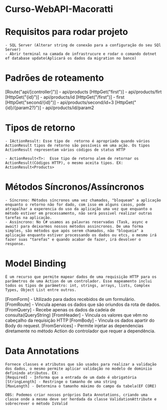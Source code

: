 # Curso-WebAPI-Macoratti

# Requisitos para rodar projeto
    - SQL Server (Alterar string de conexão para a configuração do seu SQl Server)
    - Abrir terminal na camada de infrastrucure e rodar o comando dotnet ef database update(Aplicará os dados da migration no banco)

# Padrões de roteamento
   [Route("api/[controller]")] - api/products
    [HttpGet("first")] - api/products/firt
    [HttpGet("{id}")] - api/products/id
    [HttpGet("/first")] - first
    [HttpGet("second/{id}")] - api/products/second/id=3
    [HttpGet("{id}/{param2?}")] - api/products/id/param2

# Tipos de retorno
    - IActionResult: Esse tipo de  retorno é apropriado quando vários ActionResult tipos de retorno são possíveis em uma ação. Os tipos ActionResult representam vários códigos de status HTTP
        
    - ActionResult<T>:  Esse tipo de retorno alem de retornar os ActionResult(Códigos HTTP), o mesmo aceita tipos. EX: ActionResult<Products>
 
 # Métodos Síncronos/Assíncronos
    - Síncrono: Métodos síncronos uma vez chamados, "bloqueam" a aplicação enquanto o retorno não for dado, com isso em alguns casos, pode atrapalhar a experencia do uso da aplicação uma vez que enquanto o método estiver em processamento, não será possivel realizar outras tarefas na aplicação.
    - Assíncrono: No C# usamos as palavras reservadas (Task, async e await) para deixarmos nossos métodos assincronos. De uma forma simples, são métodos que após serem chamados, não "bloqueia" a aplicação enquanto estiver processando os dados ou etcs, o mesmo irá fazer suas "tarefas" e quando acabar de fazer, irá devolver o response.

 # Model Binding
    É um recurso que permite mapear dados de uma requisição HTTP para os parâmetros de uma Action de um controlador. Esse mapeamento inclui todos os tipos de parâmetro: int, strings, arrays, lists, Complex Types, Object List entre outros. 
   [FromForm] - Utilizado para dados recebidos de um formulário.
   [FromRoute] - Vincula apenas os dados que são oriundos da rota de dados.
   [FromQuery] - Recebe apenas os dados da cadeia de consulta(QueryString)
   [FromHeader] - Vincula os valores que vêm no cabeçalho da requisição HTTP
   [FromBody] - Vincula os dados apartir do Body do request.
   [FromServices] - Permite injetar as dependencias diretamente no método Action do controlador que requer a dependência.

 # Data Annotations
    Fornece classes e atributos que são usados para realizar a validação dos dados, o mesmo permite aplicar validação no modelo de dominiio definindo atributos. EX:
    [Required] - Informa que a entrada de um dado é obrigatória
    [StringLength] - Restringe o tamanho de uma string
    [MaxLength] - Determina o tamanho máximo do campo da tabela(EF CORE)

    OBS: Podemos criar nossos próprios Data Annotations, criando uma classe onde a mesma deve ser herdada da classe ValidationAttribute e sobrecrever o método IsValid